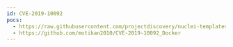 ```yaml
---
id: CVE-2019-10092
pocs:
  - https://raw.githubusercontent.com/projectdiscovery/nuclei-templates/master/cves/CVE-2019-10092.yaml
  - https://github.com/motikan2010/CVE-2019-10092_Docker
---
```

